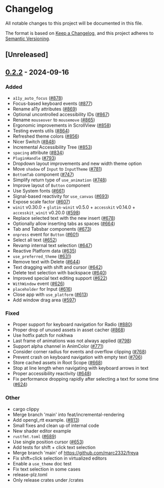 # Changelog

All notable changes to this project will be documented in this file.

The format is based on [Keep a Changelog](https://keepachangelog.com/en/1.0.0/),
and this project adheres to [Semantic Versioning](https://semver.org/spec/v2.0.0.html).

## [Unreleased]

## [0.2.2](https://github.com/marc2332/freya/compare/freya-hooks-v0.2.1...freya-hooks-v0.2.2) - 2024-09-16

### Added

- `a11y_auto_focus` ([#878](https://github.com/marc2332/freya/pull/878))
- Focus-based keyboard events ([#877](https://github.com/marc2332/freya/pull/877))
- Rename a11y attributes ([#869](https://github.com/marc2332/freya/pull/869))
- Optional uncontrolled accessibility IDs ([#867](https://github.com/marc2332/freya/pull/867))
- Rename `mouseover` to `mousemove` ([#865](https://github.com/marc2332/freya/pull/865))
- Ergonomic improvements in ScrollView ([#858](https://github.com/marc2332/freya/pull/858))
- Testing events utils ([#864](https://github.com/marc2332/freya/pull/864))
- Refreshed theme colors ([#856](https://github.com/marc2332/freya/pull/856))
- Nicer Switch ([#848](https://github.com/marc2332/freya/pull/848))
- Incremental Accessibility Tree ([#853](https://github.com/marc2332/freya/pull/853))
- `spacing` attribute ([#834](https://github.com/marc2332/freya/pull/834))
- `PluginHandle` ([#793](https://github.com/marc2332/freya/pull/793))
- Dropdown layout improvements and new width theme option
- Move `shadow` of `Input` to `InputTheme` ([#781](https://github.com/marc2332/freya/pull/781))
- `BottomTab` component ([#747](https://github.com/marc2332/freya/pull/747))
- Simplify return type of `use_animation` ([#748](https://github.com/marc2332/freya/pull/748))
- Improve layout of `Button` component
- Use System fonts ([#661](https://github.com/marc2332/freya/pull/661))
- Signal-based reactivity for `use_canvas` ([#693](https://github.com/marc2332/freya/pull/693))
- Expose scale factor ([#607](https://github.com/marc2332/freya/pull/607))
- `winit` v0.30.0 + `glutin-winit` v0.5.0 + `accesskit` v0.14.0 + `accesskit_winit` v0.20.0  ([#598](https://github.com/marc2332/freya/pull/598))
- Replace selected text with the new insert ([#678](https://github.com/marc2332/freya/pull/678))
- Optionally allow inserting tabs as spaces ([#664](https://github.com/marc2332/freya/pull/664))
- Tab and Tabsbar components ([#673](https://github.com/marc2332/freya/pull/673))
- `onpress` event for `Button` ([#601](https://github.com/marc2332/freya/pull/601))
- Select all text ([#652](https://github.com/marc2332/freya/pull/652))
- Revamp internal text selection ([#647](https://github.com/marc2332/freya/pull/647))
- Reactive Platform data ([#635](https://github.com/marc2332/freya/pull/635))
- `use_preferred_theme` ([#631](https://github.com/marc2332/freya/pull/631))
- Remove text with Delete ([#644](https://github.com/marc2332/freya/pull/644))
- Text dragging with shift and cursor ([#642](https://github.com/marc2332/freya/pull/642))
- Delete text selection with backspace ([#640](https://github.com/marc2332/freya/pull/640))
- Improved special text editing support ([#622](https://github.com/marc2332/freya/pull/622))
- `WithWindow` event ([#626](https://github.com/marc2332/freya/pull/626))
- `placeholder` for Input ([#616](https://github.com/marc2332/freya/pull/616))
- Close app with `use_platform` ([#613](https://github.com/marc2332/freya/pull/613))
- Add window drag area ([#597](https://github.com/marc2332/freya/pull/597))

### Fixed

- Proper support for keyboard navigation for Radio ([#880](https://github.com/marc2332/freya/pull/880))
- Proper drop of unused assets in asset cacher ([#868](https://github.com/marc2332/freya/pull/868))
- Use hotfix patch for nokhwa
- Last frame of animations was not always applied ([#798](https://github.com/marc2332/freya/pull/798))
- Support alpha channel in AnimColor ([#771](https://github.com/marc2332/freya/pull/771))
- Consider corner radius for events and overflow clipping ([#768](https://github.com/marc2332/freya/pull/768))
- Prevent crash on keyboard navigation with empty text ([#706](https://github.com/marc2332/freya/pull/706))
- Store cached assets in Root Scope ([#668](https://github.com/marc2332/freya/pull/668))
- Stop at line length when navigating with keyboard arrows in text
- Proper accessibility reactivity ([#648](https://github.com/marc2332/freya/pull/648))
- Fix performance dropping rapidly after selecting a text for some time ([#624](https://github.com/marc2332/freya/pull/624))

### Other

- cargo clippy
- Merge branch 'main' into feat/incremental-rendering
- Add opengl_rtt example. ([#813](https://github.com/marc2332/freya/pull/813))
- Small fixes and clean up of internal code
- New shader editor example
- `rustfmt.toml` ([#689](https://github.com/marc2332/freya/pull/689))
- Use single position cursor ([#653](https://github.com/marc2332/freya/pull/653))
- Add tests for shift + click text selection
- Merge branch 'main' of https://github.com/marc2332/freya
- Fix shift+click selection in virtualized editors
- Enable a `use_theme` doc test
- Fix text selection in some cases
- release-plz.toml
- Only release crates under /crates

